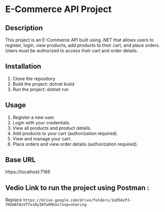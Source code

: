 # E-Commerce API Project

## Description
This project is an E-Commerce API built using .NET that allows users to register, login, view products, add products to their cart, and place orders. Users must be authorized to access their cart and order details.
## Installation
1. Clone the repository
2. Build the project: dotnet build
3. Run the project: dotnet run
## Usage
1. Register a new user.
2. Login with your credentials.
3. View all products and product details.
4. Add products to your cart (authorization required).
5. View and manage your cart.
6. Place orders and view order details (authorization required).
## Base URL
https://localhost:7166
## Vedio Link to run the project using Postman :
Replace `https://drive.google.com/drive/folders/1oO5AzPJ-fHZmATAsVTYxs8yI0fwkMsGs?usp=sharing`

